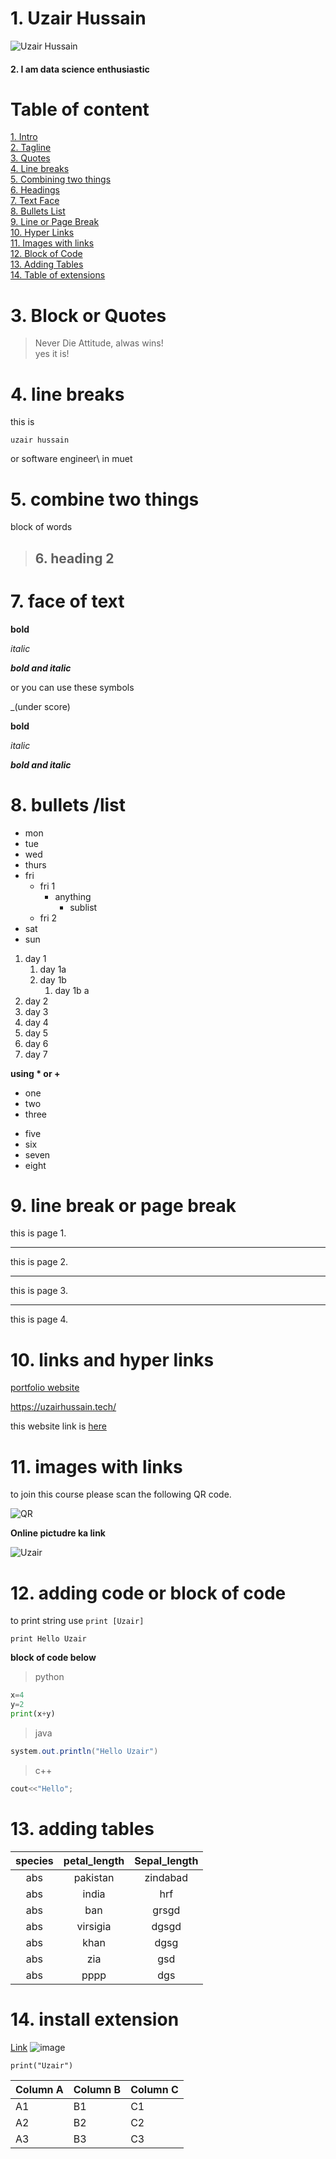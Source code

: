 # 1. Uzair Hussain 

![Uzair Hussain](uzairs.JPG)

#### 2.  I am data science enthusiastic



# Table of content 

[1. Intro](#1-uzair-hussain)\
[2. Tagline](#2-i-am-data-science-enthusiastic)\
[3. Quotes](#3-block-or-quotes)\
[4. Line breaks](#4-line-breaks)\
[5. Combining two things](#5-combine-two-things)\
[6. Headings](#6-heading-2)\
[7. Text Face](#7-face-of-text)\
[8. Bullets List](#8-bullets-list)\
[9. Line or Page Break](#9-line-break-or-page-break)\
[10. Hyper Links](#10-links-and-hyper-links)\
[11. Images with links](#11-images-with-links)\
[12. Block of Code](#12-adding-code-or-block-of-code)\
[13. Adding Tables](#13-adding-tables)\
[14. Table of extensions](#15-install-extension)

# 3. Block or Quotes

> Never Die Attitude, alwas wins!\
  > yes it is!


# 4. line breaks

this is

```uzair hussain```

or software engineer\ 
in muet

# 5. combine two things
block of words 
> ## 6. heading 2



# 7.  face of text

**bold**

*italic*

***bold and italic***

or you can use these symbols 

_(under score)

__bold__

_italic_

___bold and italic___

# 8. bullets /list

- mon
- tue
- wed
- thurs
- fri
  - fri 1
    - anything
      - sublist
  - fri 2
- sat
- sun

1. day 1
   1. day 1a
   2. day 1b
      1. day 1b a
2. day 2
3. day 3
4. day 4
5. day 5
6. day 6
7. day 7
   

__using * or +__

* one
* two
* three

+ five
+ six
+ seven
+ eight


# 9. line break or page break

this is page 1.

---
this is page 2.
___
this is page 3.
***
this is page 4.

# 10. links and hyper links

[portfolio website](uzairhussain.tech)


<https://uzairhussain.tech/>

[web]:(uzairhussain.tech)

this website link is [here](web )

# 11.  images with links

to join this course please scan the following QR code.

[//]: ![QR](uzairh.png)

![QR](uzairh.png)


**Online pictudre ka link**


![Uzair](uzairs.JPG)

# 12. adding code or block of code

to print string use `print [Uzair]`

`print Hello Uzair`

**block of code below**
>python
```python
x=4
y=2
print(x+y)
```
>java
```java
system.out.println("Hello Uzair")
```
>c++
```c++
cout<<"Hello";
```

# 13. adding tables

|species | petal_length | Sepal_length | 
| :------: | :------------: | :------------: |
| abs    | pakistan     | zindabad     |
| abs    | india     | hrf     |
| abs    | ban     | grsgd     |
| abs    | virsigia     | dgsgd     |
| abs    | khan     | dgsg     |
| abs    | zia     | gsd     |
| abs    | pppp     | dgs     |



# 14. install extension


[Link](uzairhussain.tech)
![image](uzairh.png)

```
print("Uzair")
```

Column A | Column B | Column C
---------|----------|---------
 A1 | B1 | C1
 A2 | B2 | C2
 A3 | B3 | C3
